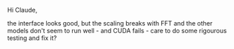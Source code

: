 Hi Claude,

the interface looks good, but the scaling breaks with FFT and the other models don't seem to run well - and CUDA fails - care to do some rigourous testing and fix it? 